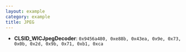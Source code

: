 ```yaml
---
layout: example
category: example
title: JPEG
---
```


+ **CLSID_WICJpegDecoder**: `0x9456a480, 0xe88b, 0x43ea, 0x9e, 0x73, 0x0b, 0x2d, 0x9b, 0x71, 0xb1, 0xca`
